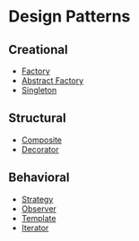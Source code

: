 Design Patterns
===============

Creational
----------
* [Factory](https://github.com/chellem/DesignPatterns/tree/master/src/Patterns/Factory/Pizza)
* [Abstract Factory](https://github.com/chellem/DesignPatterns/tree/master/src/Patterns/AbstractFactory/CommManager)
* [Singleton](https://github.com/chellem/DesignPatterns/tree/master/src/Patterns/Singleton/Connection)

Structural
----------
* [Composite](https://github.com/chellem/DesignPatterns/tree/master/src/Patterns/Composite/Nav)
* [Decorator](https://github.com/chellem/DesignPatterns/tree/master/src/Patterns/Decorator)

Behavioral
----------
* [Strategy](https://github.com/chellem/DesignPatterns/tree/master/src/Patterns/Strategy/Player)
* [Observer](https://github.com/chellem/DesignPatterns/tree/master/src/Patterns/Composite/Nav)
* [Template](https://github.com/chellem/DesignPatterns/tree/master/src/Patterns/Template/Trip)
* [Iterator](https://github.com/chellem/DesignPatterns/tree/master/src/Patterns/Iterator/Type)